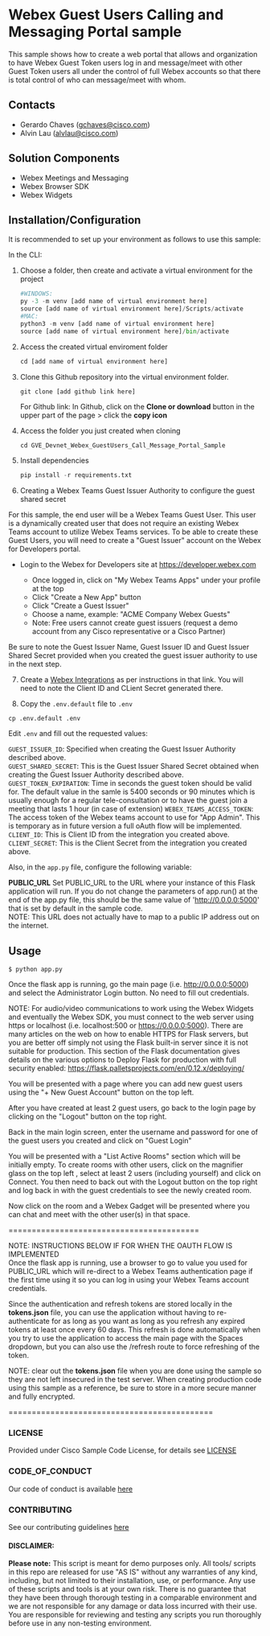# Webex Guest Users Calling and Messaging Portal sample

This sample shows how to create a web portal that allows and organization to have Webex Guest Token users log in and message/meet 
with other Guest Token users all under the control of full Webex accounts so that there is total control of who can message/meet with whom.  



## Contacts
* Gerardo Chaves (gchaves@cisco.com)
* Alvin Lau (alvlau@cisco.com)

## Solution Components
* Webex Meetings and Messaging
* Webex Browser SDK
* Webex Widgets


## Installation/Configuration

It is recommended to set up your environment as follows to use this sample:

In the CLI:
1.	Choose a folder, then create and activate a virtual environment for the project
    ```python
    #WINDOWS:
    py -3 -m venv [add name of virtual environment here] 
    source [add name of virtual environment here]/Scripts/activate
    #MAC:
    python3 -m venv [add name of virtual environment here] 
    source [add name of virtual environment here]/bin/activate
    ```

2. Access the created virtual enviroment folder
    ```python
    cd [add name of virtual environment here] 
    ```

3.	Clone this Github repository into the virtual environment folder.
    ```python
    git clone [add github link here]
    ```
    For Github link: 
        In Github, click on the **Clone or download** button in the upper part of the page > click the **copy icon**
         

4. Access the folder you just created when cloning
    ```
    cd GVE_Devnet_Webex_GuestUsers_Call_Message_Portal_Sample
    ```

5.	Install dependencies
    ```python
    pip install -r requirements.txt
    ```

6. Creating a Webex Teams Guest Issuer Authority to configure the guest shared secret

For this sample, the end user will be a Webex Teams Guest User.
This user is a dynamically created user that does not require an existing Webex Teams account to utilize Webex Teams services.
To be able to create these Guest Users, you will need to create a "Guest Issuer" account on the Webex for Developers portal.

- Login to the Webex for Developers site at <https://developer.webex.com>

  - Once logged in, click on "My Webex Teams Apps" under your profile at the top
  - Click "Create a New App" button
  - Click "Create a Guest Issuer"
  - Choose a name, example: "ACME Company Webex Guests"
  - Note: Free users cannot create guest issuers (request a demo account from any Cisco representative or a Cisco Partner)  

Be sure to note the Guest Issuer Name, Guest Issuer ID and Guest Issuer Shared Secret provided when you created the guest issuer authority to use in the next step.   

7. Create a [Webex Integrations](https://developer.webex.com/docs/integrations) as per instructions in that link. You will need to note the Client ID and 
CLient Secret generated there. 


7. Copy the `.env.default` file to `.env` 
```
cp .env.default .env
```
Edit `.env` and fill out the requested values:  

`GUEST_ISSUER_ID`: Specified when creating the Guest Issuer Authority described above.  
`GUEST_SHARED_SECRET`: This is the Guest Issuer Shared Secret obtained when creating the Guest Issuer Authority described above.  
`GUEST_TOKEN_EXPIRATION`: Time in seconds the guest token should be valid for. The default value  in the samle is 5400 seconds or 90 minutes which is usually enough for a regular tele-consultation or to have the guest join a meeting that lasts 1 hour (in case of extension)
`WEBEX_TEAMS_ACCESS_TOKEN`: The access token of the Webex teams account to use for "App Admin". This is temporary as in future version a full
oAuth flow will be implemented.
`CLIENT_ID`: This is Client ID from the integration you created above.
`CLIENT_SECRET`: This is the Client Secret from the integration you created above.

Also, in the `app.py` file, configure the following variable:

**PUBLIC_URL**
Set PUBLIC_URL to the URL where your instance of this Flask application will run. If you do not change the parameters 
of app.run() at the end of the app.py file, this should be the same value of 'http://0.0.0.0:5000' that is set by default 
in the sample code.  
NOTE: This URL does not actually have to map to a public IP address out on the internet. 




## Usage

    $ python app.py

Once the flask app is running, go the main page (i.e. http://0.0.0.0:5000) and select the Administrator Login button. No need to fill out credentials.

NOTE: For audio/video communications to work using the Webex Widgets and eventually the Webex SDK, you must connect to the web server using 
https or localhost (i.e. localhost:500 or https://0.0.0.0:5000). There are many articles on the web on how to enable HTTPS for Flask servers,
but you are better off simply not using the Flask built-in server since it is not suitable for production. This section of the Flask documentation 
gives details on the various options to Deploy Flask for production with full security enabled: https://flask.palletsprojects.com/en/0.12.x/deploying/


You will be presented with a page where you can add new guest users using the "+ New Guest Account" button on the top left. 

After you have created at least 2 guest users, go back to the login page by clicking on the "Logout" button on the top right. 

Back in the main login screen, enter the username and password for one of the guest users you created and click on "Guest Login"

You will be presented with a "List Active Rooms" section which will be initially empty. To create rooms with other users, click on the magnifier glass 
on the top left , select at least 2 users (including yourself) and click on Connect.  You then need to back out with the Logout button on the top right 
and log back in with the guest credentials to see the newly created room.

Now click on the room and a Webex Gadget will be presented where you can chat and meet with the other user(s) in that space.

=========================================  

NOTE: INSTRUCTIONS BELOW IF FOR WHEN THE OAUTH FLOW IS IMPLEMENTED  
Once the flask app is running, use a browser to go to value you used for PUBLIC_URL which will re-direct to a Webex Teams 
authentication page if the first time using it so you can log in using your Webex Teams account credentials. 

Since the authentication and refresh tokens are stored locally in the **tokens.json** file, you can use the application without having to 
re-authenticate for as long as you want as long as you refresh any expired tokens at least once every 60 days. This refresh is done 
automatically when you try to use the application to access the main page with the Spaces dropdown, but you can also use 
the /refresh route to force refreshing of the token. 

NOTE: clear out the **tokens.json** file when you are done using the sample so they are not left insecured in the test server. 
When creating production code using this sample as a reference, be sure to store in a more secure manner and fully encrypted.   

============================================  



### LICENSE

Provided under Cisco Sample Code License, for details see [LICENSE](LICENSE.md)

### CODE_OF_CONDUCT

Our code of conduct is available [here](CODE_OF_CONDUCT.md)

### CONTRIBUTING

See our contributing guidelines [here](CONTRIBUTING.md)

#### DISCLAIMER:
<b>Please note:</b> This script is meant for demo purposes only. All tools/ scripts in this repo are released for use "AS IS" without any warranties of any kind, including, but not limited to their installation, use, or performance. Any use of these scripts and tools is at your own risk. There is no guarantee that they have been through thorough testing in a comparable environment and we are not responsible for any damage or data loss incurred with their use.
You are responsible for reviewing and testing any scripts you run thoroughly before use in any non-testing environment.